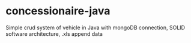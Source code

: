 # concessionaire-java

Simple crud system of vehicle in Java with mongoDB connection, SOLID software architecture, .xls append data
